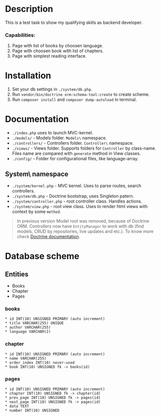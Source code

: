 # Description

This is a test task to show my qualifying skills as backend developer.<br/>
### Capabilities:<br/>

1. Page with list of books by choosen language.
2. Page with choosen book with list of chapters.
3. Page with simplest reading interface.

# Installation

1. Set your db settings in `./system/db.php`.
2. Run `vendor/bin/doctrine orm:schema-tool:create` to create scheme.
3. Run `composer install` and `composer dump-autoload` in terminal.

# Documentation

* `./index.php` uses to launch MVC-kernel.
* `./models/` - Models folder. `Models\` namespace.
* `./controllers/` - Controllers folder. `Controller\` namespace.
* `./views/` - Views folder. Supports folders for `Controller` by class-name. Files name are compared with `generate` method in View classes.
* `./config/` - Folder for configurational files, like language-array.


## System\ namespace
* `./system/kernel.php` - MVC kernel. Uses to parse routes, search controllers.
* `./system/db.php` - Doctrine bootstrap, uses Singleton patern.
* `./system/controller.php` - root controller class. Handles actions.
* `./system/view.php` - root view class. Uses to render html views with context by some `method`.

> In previous version Model root was removed, because of Doctrine ORM. Controllers now have `EntityManager` to work with db (find models, CRUD by repositories, live updates and etc.). To know more check [Doctrine documentation](http://docs.doctrine-project.org/projects/doctrine-orm/en/latest/index.html).

# Database scheme

## Entities

* Books
* Chapter
* Pages

### books

    * id INT(10) UNSIGNED PRIMARY (auto increment)
    * title VARCHAR(255) UNIQUE
    * author VARCHAR(255)
    * language VARCHAR(2)

### chapter

    * id INT(10) UNSIGNED PRIMARY (auto increment)
    * name VARCHAR(255)
    * order_index INT(10) never-used
    * book INT(10) UNSIGNED fk -> books(id)

### pages

    * id INT(10) UNSIGNED PRIMARY (auto increment)
    * chapter INT(10) UNSIGNED fk -> chapter(id)
    * prev_page INT(10) UNSIGNED fk -> pages(id)
    * next_page INT(10) UNSIGNED fk -> pages(id)
    * data TEXT
    * number INT(10) UNSIGNED


